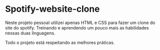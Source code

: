 # Spotify-website-clone

Neste projeto pessoal utilizei apenas HTML e CSS para fazer um clone do site do spotify.
Treinando e aprendendo um pouco mais as habilidades nessas duas linguagens.

Todo o projeto está respeitando as melhores práticas.
